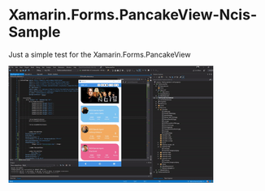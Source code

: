 # Xamarin.Forms.PancakeView-Ncis-Sample
Just a simple test for the Xamarin.Forms.PancakeView

<img src="https://github.com/achrafbenalaya/Xamarin.Forms.PancakeView-Ncis-Sample/blob/master/ThePancakeTest/ThePancakeTest.Android/Resources/drawable/PancakeView.gif?raw=true" height="80%" width="80%">
